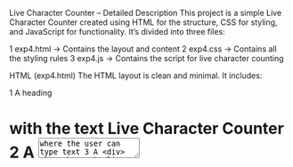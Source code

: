 Live Character Counter – Detailed Description
This project is a simple Live Character Counter created using HTML for the structure, CSS for styling, and JavaScript for functionality. It’s divided into three files:

1 exp4.html → Contains the layout and content
2 exp4.css → Contains all the styling rules
3 exp4.js → Contains the script for live character counting

HTML (exp4.html)
The HTML layout is clean and minimal. It includes:

1 A heading <h1> with the text Live Character Counter
2 A <textarea> where the user can type text
3 A <div> that shows the live character count, with a <span> inside to update the number dynamically

CSS (exp4.css)
The CSS file gives the page a neat look and user-friendly design.

Basic Styling
1 The body has a light gray background, some margin for spacing, and a clean sans-serif font
2 The <h1> heading is styled with a dark text color for contrast

Textarea
1 Full-width box with padding for comfortable typing
2 Rounded corners and a light gray border
3 The border color changes to blue when focused, giving clear visual feedback
4 Resize option is disabled for consistency

Counter
1 The counter text is small and placed below the textarea
2 The label (Characters:) is gray
3 The live number <span> is bold and blue for emphasis

JavaScript (exp4.js)
The JavaScript file adds interactivity by updating the character count in real-time.

1 It selects the textarea and the counter span using getElementById
2 An input event listener is added to the textarea
3 Every time the user types, deletes, or pastes text, the script updates the counter with the current number of characters